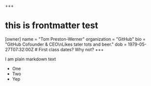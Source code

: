 +++
# this is frontmatter test
[owner]
name = "Tom Preston-Werner"
organization = "GitHub"
bio = "GitHub Cofounder & CEO\nLikes tater tots and beer."
dob = 1979-05-27T07:32:00Z # First class dates? Why not?
+++


I am plain markdown text
- One
- Two
- Yep